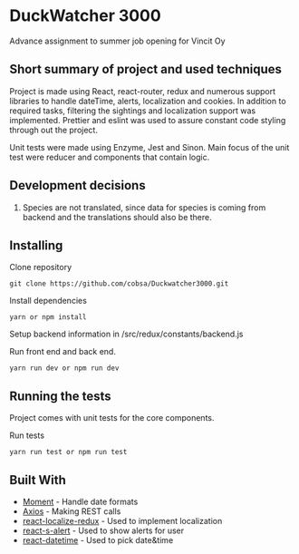 # DuckWatcher 3000

Advance assignment to summer job opening for Vincit Oy

## Short summary of project and used techniques

Project is made using React, react-router, redux and numerous support libraries to handle dateTime,
alerts, localization and cookies. In addition to required tasks, filtering the sightings and
localization support was implemented. Prettier and eslint was used to assure constant code styling
through out the project.

Unit tests were made using Enzyme, Jest and Sinon. Main focus of the unit test were reducer and
components that contain logic.

## Development decisions

1. Species are not translated, since data for species is coming from backend and the translations
   should also be there.

## Installing

Clone repository

```
git clone https://github.com/cobsa/Duckwatcher3000.git
```

Install dependencies

```
yarn or npm install
```

Setup backend information in /src/redux/constants/backend.js

Run front end and back end.

```
yarn run dev or npm run dev
```

## Running the tests

Project comes with unit tests for the core components.

Run tests

```
yarn run test or npm run test
```

## Built With

* [Moment](https://github.com/moment/moment) - Handle date formats
* [Axios](https://github.com/axios/axios) - Making REST calls
* [react-localize-redux](https://github.com/ryandrewjohnson/react-localize-redux) - Used to implement localization
* [react-s-alert](https://github.com/juliancwirko/react-s-alert) - Used to show alerts for user
* [react-datetime](https://github.com/YouCanBookMe/react-datetime) - Used to pick date&time

